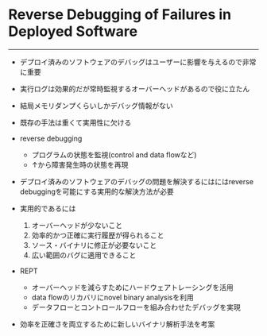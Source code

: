 # Reverse Debugging of Failures in Deployed Software
---
* デプロイ済みのソフトウェアのデバッグはユーザーに影響を与えるので非常に重要
* 実行ログは効果的だが常時監視するオーバーヘッドがあるので役に立たん
* 結局メモリダンプくらいしかデバッグ情報がない
* 既存の手法は重くて実用性に欠ける
* reverse debugging
	* プログラムの状態を監視(control and data flowなど)
	* ↑から障害発生時の状態を再現

* デプロイ済みのソフトウェアのデバッグの問題を解決するにはにはreverse debuggingを可能にする実用的な解決方法が必要
* 実用的であるには
	1. オーバーヘッドが少ないこと
	2. 効率的かつ正確に実行履歴が得られること
	3. ソース・バイナリに修正が必要ないこと
	4. 広い範囲のバグに適用できること
* REPT
	* オーバーヘッドを減らすためにハードウェアトレーシングを活用
	* data flowのリカバリにnovel binary analysisを利用
	* データフローとコントロールフローを組み合わせたデバッグを実現
* 効率を正確さを両立するために新しいバイナリ解析手法を考案
	
